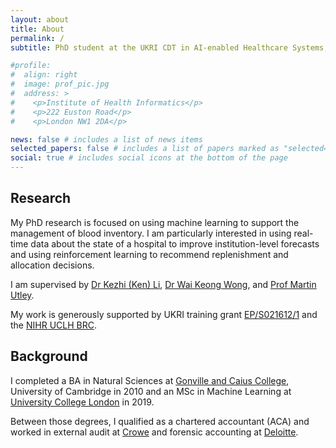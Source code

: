 ```yaml
---
layout: about
title: About
permalink: /
subtitle: PhD student at the UKRI CDT in AI-enabled Healthcare Systems, University College London

#profile:
#  align: right
#  image: prof_pic.jpg
#  address: >
#    <p>Institute of Health Informatics</p>
#    <p>222 Euston Road</p>
#    <p>London NW1 2DA</p>

news: false # includes a list of news items
selected_papers: false # includes a list of papers marked as "selected={true}"
social: true # includes social icons at the bottom of the page
---
```


## Research

My PhD research is focused on using machine learning to support the management of blood inventory. I am particularly interested in using real-time data about the state of a hospital to improve institution-level forecasts and using reinforcement learning to recommend replenishment and allocation decisions.

I am supervised by [Dr Kezhi (Ken) Li](https://iris.ucl.ac.uk/iris/browse/profile?upi=KLIXX57), [Dr Wai Keong Wong](https://www.uclhospitals.brc.nihr.ac.uk/about-us/team/dr-wai-keong-wong), and [Prof Martin Utley](https://iris.ucl.ac.uk/iris/browse/profile?upi=MLUTL84).

My work is generously supported by UKRI training grant [EP/S021612/1](https://gtr.ukri.org/projects?ref=EP%2FS021612%2F1) and the [NIHR UCLH BRC](https://www.uclhospitals.brc.nihr.ac.uk/).

## Background

I completed a BA in Natural Sciences at [Gonville and Caius College](https://www.cai.cam.ac.uk/), University of Cambridge in 2010 and an MSc in Machine Learning at [University College London](https://www.ucl.ac.uk/) in 2019.

Between those degrees, I qualified as a chartered accountant (ACA) and worked in external audit at [Crowe](https://www.crowe.com/uk) and forensic accounting at [Deloitte](https://www2.deloitte.com/uk/en/explore/home.html).
